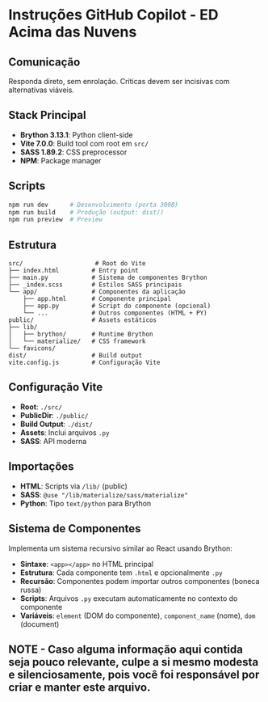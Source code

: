 # Instruções GitHub Copilot - ED Acima das Nuvens

## Comunicação

Responda direto, sem enrolação. Críticas devem ser incisivas com alternativas viáveis.

## Stack Principal

- **Brython 3.13.1**: Python client-side
- **Vite 7.0.0**: Build tool com root em `src/`
- **SASS 1.89.2**: CSS preprocessor
- **NPM**: Package manager

## Scripts

```bash
npm run dev      # Desenvolvimento (porta 3000)
npm run build    # Produção (output: dist/)
npm run preview  # Preview
```

## Estrutura

```
src/                    # Root do Vite
├── index.html         # Entry point
├── main.py            # Sistema de componentes Brython
├── _index.scss        # Estilos SASS principais
└── app/               # Componentes da aplicação
    ├── app.html       # Componente principal
    ├── app.py         # Script do componente (opcional)
    └── ...            # Outros componentes (HTML + PY)
public/                # Assets estáticos
├── lib/
│   ├── brython/       # Runtime Brython
│   └── materialize/   # CSS framework
└── favicons/
dist/                  # Build output
vite.config.js         # Configuração Vite
```

## Configuração Vite

- **Root**: `./src/`
- **PublicDir**: `./public/`
- **Build Output**: `./dist/`
- **Assets**: Inclui arquivos `.py`
- **SASS**: API moderna

## Importações

- **HTML**: Scripts via `/lib/` (public)
- **SASS**: `@use "/lib/materialize/sass/materialize"`
- **Python**: Tipo `text/python` para Brython

## Sistema de Componentes

Implementa um sistema recursivo similar ao React usando Brython:

- **Sintaxe**: `<app></app>` no HTML principal
- **Estrutura**: Cada componente tem `.html` e opcionalmente `.py`
- **Recursão**: Componentes podem importar outros componentes (boneca russa)
- **Scripts**: Arquivos `.py` executam automaticamente no contexto do componente
- **Variáveis**: `element` (DOM do componente), `component_name` (nome), `dom` (document)

## NOTE - Caso alguma informação aqui contida seja pouco relevante, culpe a si mesmo modesta e silenciosamente, pois você foi responsável por criar e manter este arquivo.
